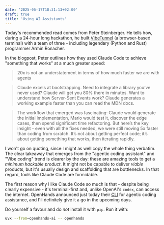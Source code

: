 ```yaml
---
date: '2025-06-17T18:31:13+02:00'
draft: true
title: 'Using AI Assistants'
---
```


Today's recommended read comes from Peter Steinberger. He tells how, during a 24-hour long hackathon, he built [VibeTunnel](https://vibetunnel.sh/) (a browser-based terminal) with a team of three - including legendary (Python and Rust) programmer Armin Ronacher.

In the blogpost, Peter outlines how they used Claude Code to achieve "something that works" at a much greater speed:

> 20x is not an understatement in terms of how much faster we are with agents

> Claude excels at bootstrapping. Need to integrate a library you’ve never used? Claude will get you 80% there in minutes. Want to understand how Server-Sent Events work? Claude generates a working example faster than you can read the MDN docs.

> The workflow that emerged was fascinating: Claude would generate the initial implementation, Mario would test it, discover the edge cases, then spend significant time refactoring. But here’s the key insight - even with all the fixes needed, we were still moving 5x faster than coding from scratch. It’s not about getting perfect code; it’s about getting something that works, then iterating rapidly.

I won't go on quoting, since I might as well copy the whole thing verbatim. The clear takeaway that emerges from the "agentic coding assistant" and "Vibe coding" trend is clearer by the day: these are amazing tools to get a *minimum hackable product*. It might not be capable to deliver *viable* products, but it's usually design and scaffolding that are bottlenecks. In that regard, tools like Claude Code are formidable.

The first reason why I like Claude Code so much is that - despite being clearly expensive - it's terminal-first and, unlike OpenAI's `codex`, can access the internet. OpenHands announced just today their [CLI](https://docs.all-hands.dev/usage/how-to/cli-mode) for agentic coding assistance, and I'll definitely give it a go in the upcoming days.

Do yourself a favour and do *not* install it with `pip`. Run it with:

```bash
uvx --from=openhands-ai -- openhands
```
